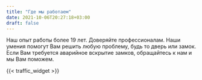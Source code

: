 ```yaml
---
title: "Где мы работаем"
date: 2021-10-06T20:27:18+03:00
draft: false
---
```


Наш опыт работы более 19 лет. Доверяйте профессионалам. Наши умения помогут Вам решить любую проблему, будь то дверь или замок. Если Вам требуется аварийное вскрытие замков, обращайтесь к нам и мы Вам поможем.

{{< traffic_widget >}}

